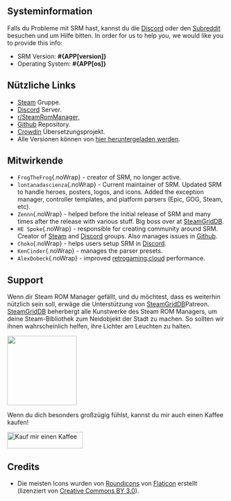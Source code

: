 ## Systeminformation

Falls du Probleme mit SRM hast, kannst du die [Discord](https://discord.gg/bnSVJrz) oder den [Subreddit](https://www.reddit.com/r/SteamRomManager/) besuchen und um Hilfe bitten. In order for us to help you, we would like you to provide this info:

* SRM Version: **#{APP[version]}**
* Operating System: **#{APP[os]}**

## Nützliche Links

* [Steam](https://steamcommunity.com/groups/steamrommanager) Gruppe.
* [Discord](https://discord.gg/bnSVJrz) Server.
* [r/SteamRomManager,](https://www.reddit.com/r/SteamRomManager/)
* [Github](https://github.com/SteamGridDB/steam-rom-manager) Repository.
* [Crowdin](https://crowdin.com/project/steam-rom-manager) Übersetzungsprojekt.
* Alle Versionen können von [hier heruntergeladen werden](https://github.com/SteamGridDB/steam-rom-manager/releases).

## Mitwirkende
* `FrogTheFrog`{.noWrap} - creator of SRM, no longer active.
* `lontanadascienza`{.noWrap} - Current maintainer of SRM. Updated SRM to handle heroes, posters, logos, and icons. Added the exception manager, controller templates, and platform parsers (Epic, GOG, Steam, etc).
* `Zennn`{.noWrap} - helped before the initial release of SRM and many times after the release with various stuff. Big boss over at [SteamGridDB](https://www.steamgriddb.com/).
* `HE Spoke`{.noWrap} - responsible for creating community around SRM. Creator of [Steam](https://steamcommunity.com/groups/steamrommanager) and [Discord](https://discord.gg/bnSVJrz) groups. Also manages issues in [Github](https://github.com/SteamGridDB/steam-rom-manager).
* `Choko`{.noWrap} - helps users setup SRM in [Discord](https://discord.gg/bnSVJrz).
* `KenCinder`{.noWrap} - manages the parser presets.
* `AlexDobeck`{.noWrap} - improved [retrogaming.cloud](https://retrogaming.cloud/) performance.

## Support
Wenn dir Steam ROM Manager gefällt, und du möchtest, dass es weiterhin nützlich sein soll, erwäge die Unterstützung von [SteamGridDB](https://www.steamgriddb.com/)Patreon. [SteamGridDB](https://www.steamgriddb.com/) beherbergt alle Kunstwerke des Steam ROM Managers, um deine Steam-Bibliothek zum Neidobjekt der Stadt zu machen. So sollten wir ihnen wahrscheinlich helfen, ihre Lichter am Leuchten zu halten.

<a href="https://www.patreon.com/steamgriddb">
    <img src="https://c5.patreon.com/external/logo/become_a_patron_button@2x.png" width="160">
</a>

Wenn du dich besonders großzügig fühlst, kannst du mir auch einen Kaffee kaufen!

<a href="https://www.buymeacoffee.com/cbartondock" target="_blank">
  <img src="https://cdn.buymeacoffee.com/buttons/default-orange.png" alt="Kauf mir einen Kaffee" height="38" width="174">
</a>

## Credits

* Die meisten Icons wurden von [Roundicons](https://www.flaticon.com/authors/roundicons) von [Flaticon](https://www.flaticon.com) erstellt (lizenziert von [Creative Commons BY 3.0](https://creativecommons.org/licenses/by/3.0/)).
